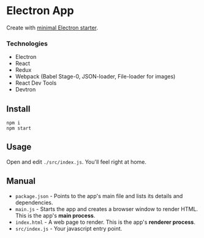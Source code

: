 # Electron App

Create with [minimal Electron starter](https://github.com/jaredpalmer/electron-starter).

### Technologies

- Electron
- React
- Redux
- Webpack (Babel Stage-0, JSON-loader, File-loader for images)
- React Dev Tools
- Devtron

## Install

```
npm i
npm start
```

## Usage

Open and edit `./src/index.js`. You'll feel right at home.


## Manual

- `package.json` - Points to the app's main file and lists its details and dependencies.
- `main.js` - Starts the app and creates a browser window to render HTML. This is the app's **main process**.
- `index.html` - A web page to render. This is the app's **renderer process**.
- `src/index.js` - Your javascript entry point.
